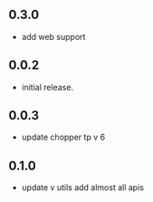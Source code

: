 ## 0.3.0
- add web support
## 0.0.2
* initial release.
## 0.0.3
* update chopper tp v 6
 ## 0.1.0
* update v utils add almost all apis

